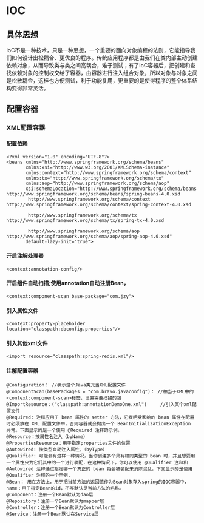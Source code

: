 # IOC

## 具体思想
IoC不是一种技术，只是一种思想，一个重要的面向对象编程的法则，它能指导我们如何设计出松耦合、更优良的程序。传统应用程序都是由我们在类内部主动创建依赖对象，从而导致类与类之间高耦合，难于测试；有了IoC容器后，把创建和查找依赖对象的控制权交给了容器，由容器进行注入组合对象，所以对象与对象之间是松散耦合，这样也方便测试，利于功能复用，更重要的是使得程序的整个体系结构变得非常灵活。

## 配置容器

### XML配置容器
#### 配置依赖
```
<?xml version="1.0" encoding="UTF-8"?>
<beans xmlns="http://www.springframework.org/schema/beans"
       xmlns:xsi="http://www.w3.org/2001/XMLSchema-instance"
       xmlns:context="http://www.springframework.org/schema/context"
       xmlns:tx="http://www.springframework.org/schema/tx"
       xmlns:aop="http://www.springframework.org/schema/aop"
       xsi:schemaLocation="http://www.springframework.org/schema/beans http://www.springframework.org/schema/beans/spring-beans-4.0.xsd
        http://www.springframework.org/schema/context http://www.springframework.org/schema/context/spring-context-4.0.xsd

        http://www.springframework.org/schema/tx http://www.springframework.org/schema/tx/spring-tx-4.0.xsd

        http://www.springframework.org/schema/aop http://www.springframework.org/schema/aop/spring-aop-4.0.xsd"
       default-lazy-init="true">
```

#### 开启注解处理器
```
<context:annotation-config/>
```

#### 开启组件自动扫描;使用annotation自动注册Bean，
```
<context:component-scan base-package="com.jzy">
```

#### 引入属性文件
```
<context:property-placeholder location="classpath:dbconfig.properties"/>
```

#### 引入其他xml文件
```
<import resource="classpath:spring-redis.xml"/>
```

#### 注解配置容器
```
@Configuration： //表示这个Java类充当XML配置文件
@ComponentScan(basePackages = "com.bravo.javaconfig")： //相当于XML中的<context:component-scan>标签，设置需要扫描的包
@ImportResource：("classpath:annotationDemoOne.xml")		//引入某个xml配置文件
@Required: 注释应用于 bean 属性的 setter 方法，它表明受影响的 bean 属性在配置时必须放在 XML 配置文件中，否则容器就会抛出一个 BeanInitializationException 异常。下面显示的是一个使用 @Required 注释的示例。
@Resource：按属性名注入（byName）
@PropertiesResource：用于指定properties文件的位置
@Autowired: 按类型自动注入属性。（byType）
@Qualifier: 可能会有这样一种情况，当你创建多个具有相同类型的 bean 时，并且想要用一个属性只为它们其中的一个进行装配，在这种情况下，你可以使用 @Qualifier 注释和 @Autowired 注释通过指定哪一个真正的 bean 将会被装配来消除混乱。下面显示的是使用 @Qualifier 注释的一个示例.
@Bean： 用在方法上，用于把当前方法的返回值作为Bean对象存入spring的IOC容器中，name：用于指定Bean的id，不写默认是当前方法的名称。
@Component：注册一个Bean默认为dao层
@Repository：注册一个Bean默认为mapper层
@Controller：注册一个Bean默认为Controller层
@Service：注册一个Bean默认在Service层
```